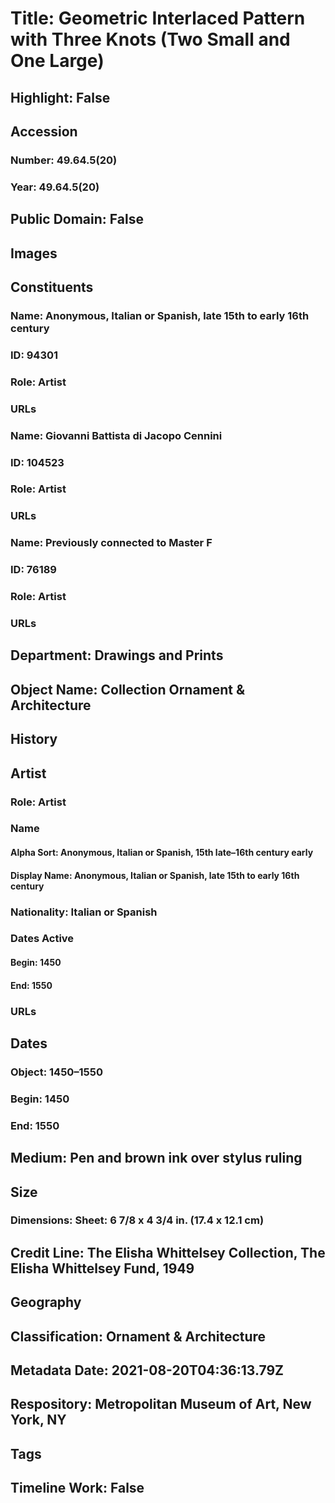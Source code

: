 # Title: Geometric Interlaced Pattern with Three Knots (Two Small and One Large)
## Highlight: False
## Accession
### Number: 49.64.5(20)
### Year: 49.64.5(20)
## Public Domain: False
## Images
## Constituents
### Name: Anonymous, Italian or Spanish, late 15th to early 16th century
### ID: 94301
### Role: Artist
### URLs
### Name: Giovanni Battista di Jacopo Cennini
### ID: 104523
### Role: Artist
### URLs
### Name: Previously connected to Master F
### ID: 76189
### Role: Artist
### URLs
## Department: Drawings and Prints
## Object Name: Collection Ornament & Architecture
## History
## Artist
### Role: Artist
### Name
#### Alpha Sort: Anonymous, Italian or Spanish, 15th late–16th century early
#### Display Name: Anonymous, Italian or Spanish, late 15th to early 16th century
### Nationality: Italian or Spanish
### Dates Active
#### Begin: 1450
#### End: 1550
### URLs
## Dates
### Object: 1450–1550
### Begin: 1450
### End: 1550
## Medium: Pen and brown ink over stylus ruling
## Size
### Dimensions: Sheet: 6 7/8 x 4 3/4 in. (17.4 x 12.1 cm)
## Credit Line: The Elisha Whittelsey Collection, The Elisha Whittelsey Fund, 1949
## Geography
## Classification: Ornament & Architecture
## Metadata Date: 2021-08-20T04:36:13.79Z
## Respository: Metropolitan Museum of Art, New York, NY
## Tags
## Timeline Work: False